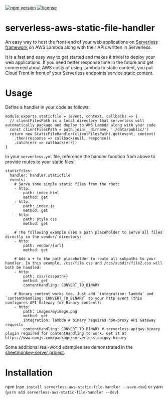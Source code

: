[![npm version](https://badge.fury.io/js/serverless-aws-static-file-handler.svg)](https://badge.fury.io/js/serverless-aws-static-file-handler)
[![license](https://img.shields.io/npm/l/serverless-aws-static-file-handler.svg)](https://www.npmjs.com/package/serverless-aws-static-file-handler)

# serverless-aws-static-file-handler
An easy way to host the front-end of your web applications on [Serverless framework](https://github.com/serverless/serverless) on AWS Lambda along with their APIs written in Serverless. 

It is a fast and easy way to get started and makes it trivial to deploy your web applications. If you need better response time in the future and get concerned about AWS costs of using Lambda to static content, you put Cloud Front in front of your Serverless endpoints service static content.

# Usage

Define a handler in your code as follows:


    module.exports.staticfile = (event, context, callback) => {
      // clientFilesPath is a local directory that serverless will automatically package and deploy to AWS Lambda along with your code
      const clientFilesPath = path.join(__dirname, './data/public/')
      return new StaticFileHandler(clientFilesPath).get(event, context)
        .then(response => callback(null, response))
        .catch(err => callback(err))
    }

In your `serverless.yml` file, reference the handler function from above to provide routes to your static files:


    staticfiles:
      handler: handler.staticfile
      events:
        # Serve some simple static files from the root:
        - http:
            path: index.html
            method: get
        - http:
            path: index.js
            method: get
        - http:
            path: style.css
            method: get
        
        # The following example uses a path placeholder to serve all files directly in the vendor/ directory:
        - http:
            path: vendor/{url}
            method: get
        
        # Add a + to the path placeholder to route all subpaths to your handler. In this example, /css/file.css and /css/subdir/file2.css will both be handled:
        - http:
            path: css/{csspath+}
            method: get
            contentHandling: CONVERT_TO_BINARY        
        
        # Binary content works too. Just add `integration: lambda` and `contentHandling: CONVERT_TO_BINARY` to your http event (this configures API Gateway for Binary content):
        - http:
            path: images/myimage.png
            method: get
            integration: lambda # binary requires non-proxy API Gateway requests
            contentHandling: CONVERT_TO_BINARY # serverless-apigwy-binary plugin required for contentHandling to work. Get it at https://www.npmjs.com/package/serverless-apigwy-binary


Some additional real-world examples are demonstrated in the [sheetmonkey-server project](https://github.com/activescott/sheetmonkey-server).

# Installation
npm (`npm install serverless-aws-static-file-handler --save-dev`) or yarn (`yarn add serverless-aws-static-file-handler --dev`)
